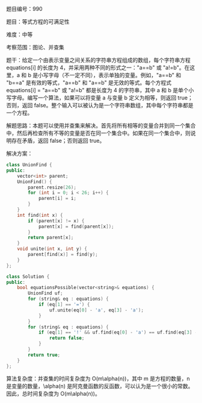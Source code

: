 题目编号：990

题目：等式方程的可满足性

难度：中等

考察范围：图论、并查集

题干：给定一个由表示变量之间关系的字符串方程组成的数组，每个字符串方程 equations[i] 的长度为 4，并采用两种不同的形式之一："a==b" 或 "a!=b"。在这里，a 和 b 是小写字母（不一定不同），表示单独的变量。例如，"a==b" 和 "b==a" 是有效的等式，"a==b" 和 "a==b" 是无效的等式。每个方程式 equations[i] = "a==b" 或 "a!=b" 都是长度为 4 的字符串，其中 a 和 b 是单个小写字母。编写一个算法，如果可以将变量 a 与变量 b 定义为相等，则返回 true；否则，返回 false。整个输入可以被认为是一个字符串数组，其中每个字符串都是一个方程。

解题思路：本题可以使用并查集来解决。首先将所有相等的变量合并到同一个集合中，然后再检查所有不等的变量是否在同一个集合中。如果在同一个集合中，则说明存在矛盾，返回 false；否则返回 true。

解决方案：

```cpp
class UnionFind {
public:
    vector<int> parent;
    UnionFind() {
        parent.resize(26);
        for (int i = 0; i < 26; i++) {
            parent[i] = i;
        }
    }
    int find(int x) {
        if (parent[x] != x) {
            parent[x] = find(parent[x]);
        }
        return parent[x];
    }
    void unite(int x, int y) {
        parent[find(x)] = find(y);
    }
};

class Solution {
public:
    bool equationsPossible(vector<string>& equations) {
        UnionFind uf;
        for (string& eq : equations) {
            if (eq[1] == '=') {
                uf.unite(eq[0] - 'a', eq[3] - 'a');
            }
        }
        for (string& eq : equations) {
            if (eq[1] == '!' && uf.find(eq[0] - 'a') == uf.find(eq[3] - 'a')) {
                return false;
            }
        }
        return true;
    }
};
```

算法复杂度：并查集的时间复杂度为 O(m\alpha(n))，其中 m 是方程的数量，n 是变量的数量，\alpha(n) 是阿克曼函数的反函数，可以认为是一个很小的常数。因此，总时间复杂度为 O(m\alpha(n))。